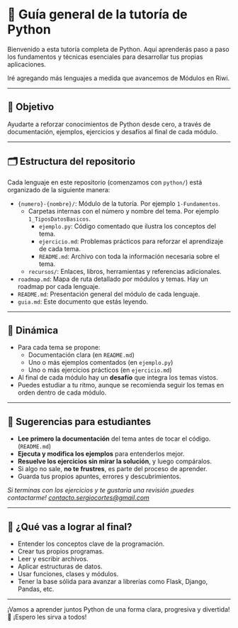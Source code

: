 # 📘 Guía general de la tutoría de Python

Bienvenido a esta tutoría completa de Python. Aquí aprenderás paso a paso los fundamentos y técnicas esenciales para desarrollar tus propias aplicaciones.

Iré agregando más lenguajes a medida que avancemos de Módulos en Riwi.

---
## 📌 Objetivo

Ayudarte a reforzar conocimientos de Python desde cero, a través de documentación, ejemplos, ejercicios y desafíos al final de cada módulo.

---

## 🗂 Estructura del repositorio

Cada lenguaje en este repositorio (comenzamos con `python/`) está organizado de la siguiente manera:

* `{numero}-{nombre}/`: Módulo de la tutoría. Por ejemplo `1-Fundamentos`.
    * Carpetas internas con el número y nombre del tema. Por ejemplo `1_TiposDatosBasicos`.
      * `ejemplo.py`: Código comentado que ilustra los conceptos del tema.
      * `ejercicio.md`: Problemas prácticos para reforzar el aprendizaje de cada tema.
      * `README.md`: Archivo con toda la información necesaria sobre el tema.
  * `recursos/`: Enlaces, libros, herramientas y referencias adicionales.
* `roadmap.md`: Mapa de ruta detallado por módulos y temas. Hay un roadmap por cada lenguaje.
* `README.md`: Presentación general del módulo de cada lenguaje.
* `guia.md`: Este documento que estás leyendo.

---

## 🔄 Dinámica

* Para cada tema se propone:
    * Documentación clara (en `README.md`)
    * Uno o más ejemplos comentados (en `ejemplo.py`)
    * Uno o más ejercicios prácticos (en `ejercicio.md`)
* Al final de cada módulo hay un **desafío** que integra los temas vistos.
* Puedes estudiar a tu ritmo, aunque se recomienda seguir los temas en orden dentro de cada módulo.

---

## 🧭 Sugerencias para estudiantes

* **Lee primero la documentación** del tema antes de tocar el código. (`README.md`)
* **Ejecuta y modifica los ejemplos** para entenderlos mejor.
* **Resuelve los ejercicios sin mirar la solución**, y luego compáralos.
* Si algo no sale, **no te frustres**, es parte del proceso de aprender.
* Guarda tus propios apuntes, errores y descubrimientos.

*Si terminas con los ejercicios y te gustaria una revisión ¡puedes contactarme!*
*contacto.sergiocortes@gmail.com*

---

## 🚀 ¿Qué vas a lograr al final?

* Entender los conceptos clave de la programación.
* Crear tus propios programas.
* Leer y escribir archivos.
* Aplicar estructuras de datos.
* Usar funciones, clases y módulos.
* Tener la base sólida para avanzar a librerías como Flask, Django, Pandas, etc.

---

¡Vamos a aprender juntos Python de una forma clara, progresiva y divertida! 🎉 ¡Espero les sirva a todos!